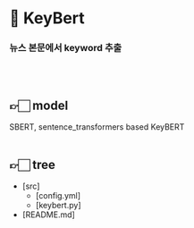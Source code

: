 # 🤖 KeyBert

### 뉴스 본문에서 keyword 추출
<br>
<br>

## 👉🏻 model
SBERT, sentence_transformers based KeyBERT
<br>
<br>

## 👉🏻 tree
 * [src]
   * [config.yml]
   * [keybert.py]
 * [README.md]